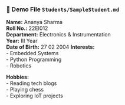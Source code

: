 
### 📝 Demo File `Students/SampleStudent.md` 

**Name:** Ananya Sharma  
**Roll No.:** 22EI012  
**Department:** Electronics & Instrumentation  
**Year:** III Year  
**Date of Birth:** 27 02 2004
**Interests:**  
    - Embedded Systems  
    - Python Programming  
    - Robotics  

**Hobbies:**  
    - Reading tech blogs  
    - Playing chess  
    - Exploring IoT projects
